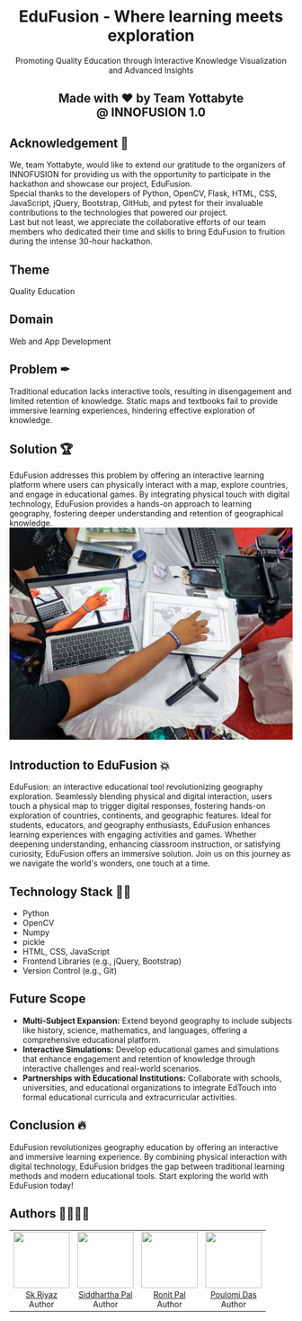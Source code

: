 <h1 align="center"> EduFusion - Where learning meets exploration </h1>

<p align="center">Promoting Quality Education through Interactive Knowledge Visualization and Advanced Insights</p>

<h2 align="center">Made with ❤ by Team Yottabyte <br> @ INNOFUSION 1.0</h2>

## Acknowledgement 🙏
We, team Yottabyte, would like to extend our gratitude to the organizers of INNOFUSION for providing us with the opportunity to participate in the hackathon and showcase our project, EduFusion. <br> 
Special thanks to the developers of Python, OpenCV, Flask, HTML, CSS, JavaScript, jQuery, Bootstrap, GitHub, and pytest for their invaluable contributions to the technologies that powered our project. <br>
Last but not least, we appreciate the collaborative efforts of our team members who dedicated their time and skills to bring EduFusion to fruition during the intense 30-hour hackathon.

## Theme
Quality Education

## Domain
Web and App Development

## Problem ✒
Traditional education lacks interactive tools, resulting in disengagement and limited retention of knowledge. Static maps and textbooks fail to provide immersive learning experiences, hindering effective exploration of knowledge.

## Solution 🏆
EduFusion addresses this problem by offering an interactive learning platform where users can physically interact with a map, explore countries, and engage in educational games. By integrating physical touch with digital technology, EduFusion provides a hands-on approach to learning geography, fostering deeper understanding and retention of geographical knowledge.
![Alt Text](demo.jpg)

## Introduction to EduFusion 💥
EduFusion: an interactive educational tool revolutionizing geography exploration. Seamlessly blending physical and digital interaction, users touch a physical map to trigger digital responses, fostering hands-on exploration of countries, continents, and geographic features. Ideal for students, educators, and geography enthusiasts, EduFusion enhances learning experiences with engaging activities and games. Whether deepening understanding, enhancing classroom instruction, or satisfying curiosity, EduFusion offers an immersive solution. Join us on this journey as we navigate the world's wonders, one touch at a time.

## Technology Stack 👨‍💻
- Python
- OpenCV
- Numpy
- pickle
- HTML, CSS, JavaScript
- Frontend Libraries (e.g., jQuery, Bootstrap)
- Version Control (e.g., Git)

## Future Scope
- <b> Multi-Subject Expansion:</b> Extend beyond geography to include subjects like history, science, mathematics, and languages, offering a comprehensive educational platform.
- <b> Interactive Simulations:</b> Develop educational games and simulations that enhance engagement and retention of knowledge through interactive challenges and real-world scenarios.
- <b>Partnerships with Educational Institutions:</b> Collaborate with schools, universities, and educational organizations to integrate EdTouch into formal educational curricula and extracurricular activities.

## Conclusion 🔥
EduFusion revolutionizes geography education by offering an interactive and immersive learning experience. By combining physical interaction with digital technology, EduFusion bridges the gap between traditional learning methods and modern educational tools. Start exploring the world with EduFusion today!

## Authors 🙇‍♂️👨‍💻
<table align="center">
  <tbody>
  	<tr>
      <td align="center" valign="top" style="width:25%" border-radius="5%">
        <a href="https://github.com/riyaz-02">
          <img width="100" height="100" src="https://avatars.githubusercontent.com/u/77242659?s=400&u=bbd628c69a2dfa84e197fe0ca8ccc6113792f099&v=4">
        </a>
        <br>
        <a href="https://skriyaz.co/">Sk Riyaz</a>
        <div>Author</div>
      </td>
      <td align="center" valign="top" style="width:25%">
        <a href="https://github.com/siddharthapal8240">
          <img width="100" height="100" src="https://avatars.githubusercontent.com/u/118398335?v=4">
        </a>
        <br>
        <a href="https://github.com/siddharthapal8240">Siddhartha Pal</a>
        <div>Author</div>
      </td>
      <td align="center" valign="top" style="width:25%" border-radius="5%">
        <a href="https://github.com/Sahelighosh45">
          <img width="100" height="100" src="https://avatars.githubusercontent.com/u/121333212?v=4">
        </a>
        <br>
        <a href="https://github.com/Sahelighosh45">Ronit Pal</a>
        <div>Author</div>
      </td>
      <td align="center" valign="top" style="width:25%" border-radius="5%">
        <a href="https://github.com/senroshni19">
          <img width="100" height="100" src="https://avatars.githubusercontent.com/u/158183519?v=4">
        </a>
        <br>
        <a href="https://github.com/senroshni19">Poulomi Das</a>
        <div>Author</div>
      </td>
    </tr>
    </tbody>
    </table>
